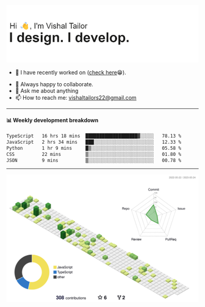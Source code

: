 ![Hi, I'm Vishal Tailor. I design. I develop.](https://github.com/vishaltailors/vishaltailors/blob/main/header.png?raw=true)

- 🔭 I have recently worked on ([check here](https://vishaltailor.com)😁).
<!-- - 🎦 Currently watching: JavaScript: The Hard Parts By Will Sentance. -->
- 👯 Always happy to collaborate.
- 💬 Ask me about anything
- 📫 How to reach me: <a href="mailto:vishaltailors22@gmail.com">vishaltailors22@gmail.com</a>

<hr /> 
<h4>📊 Weekly development breakdown</h4>
<!--START_SECTION:waka-->

```text
TypeScript   16 hrs 18 mins  ███████████████████▓░░░░░   78.13 %
JavaScript   2 hrs 34 mins   ███░░░░░░░░░░░░░░░░░░░░░░   12.33 %
Python       1 hr 9 mins     █▒░░░░░░░░░░░░░░░░░░░░░░░   05.58 %
CSS          22 mins         ▒░░░░░░░░░░░░░░░░░░░░░░░░   01.80 %
JSON         9 mins          ▒░░░░░░░░░░░░░░░░░░░░░░░░   00.78 %
```

<!--END_SECTION:waka-->
<hr /> 

![](./profile-3d-contrib/profile-green-animate.svg)
